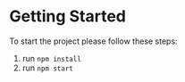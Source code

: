 # Getting Started

To start the project please follow these steps:
1. run `npm install`
2. run `npm start`
